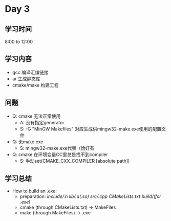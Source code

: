 # Day 3
## 学习时间
8:00 to 12:00
## 学习内容
- gcc 编译汇编链接
- ar 生成静态库
- cmake/make 构建工程
## 问题
- Q: cmake 无法正常使用
  - A: 没有指定generator
  - S: -G "MinGW Makefiles" 对应生成供mingw32-make.exe使用的配置文件
- Q: 无make.exe
  - S: mingw32-make.exe代替（恰好有
- Q: cmake 在环境变量CC里总是找不到compiler
  - S: 手动set(CMAKE_CXX_COMPILER [absolute path])
## 学习总结
- How to build an .exe:
  - preparation: *include/.h* *lib/.a(.so)* *src/.cpp* *CMakeLists.txt* *build/(for .exe)*
  - cmake (through CMakeLists.txt) → MakeFiles
  - make (through MakeFiles) → .exe